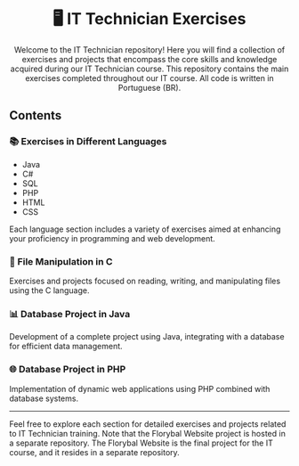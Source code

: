 <h1 align="center">🖥️ IT Technician Exercises</h1>

<p align="center">Welcome to the IT Technician repository! Here you will find a collection of exercises and projects that encompass the core skills and knowledge acquired during our IT Technician course. This repository contains the main exercises completed throughout our IT course. All code is written in Portuguese (BR).</p>

## Contents

### 📚 Exercises in Different Languages

- Java
- C#
- SQL
- PHP
- HTML
- CSS

Each language section includes a variety of exercises aimed at enhancing your proficiency in programming and web development.

### 📂 File Manipulation in C

Exercises and projects focused on reading, writing, and manipulating files using the C language.

### 📊 Database Project in Java

Development of a complete project using Java, integrating with a database for efficient data management.

### 🌐 Database Project in PHP

Implementation of dynamic web applications using PHP combined with database systems.

---

Feel free to explore each section for detailed exercises and projects related to IT Technician training. Note that the Florybal Website project is hosted in a separate repository.
The Florybal Website is the final project for the IT course, and it resides in a separate repository.
